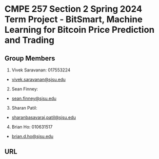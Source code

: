 # CMPE 257 Section 2 Spring 2024 Term Project - BitSmart, Machine Learning for Bitcoin Price Prediction and Trading

## Group Members

1. Vivek Saravanan: 017553224
- vivek.saravanan@sjsu.edu

2. Sean Finney: 
- sean.finney@sjsu.edu

3. Sharan Patil: 
- sharanbasavaraj.patil@sjsu.edu

4. Brian Ho: 010631517
- brian.d.ho@sjsu.edu

## URL

